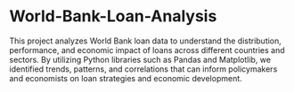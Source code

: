 # World-Bank-Loan-Analysis
This project analyzes World Bank loan data to understand the distribution, performance, and economic impact of loans across different countries and sectors. By utilizing Python libraries such as Pandas and Matplotlib, we identified trends, patterns, and correlations that can inform policymakers and economists on loan strategies and economic development.



